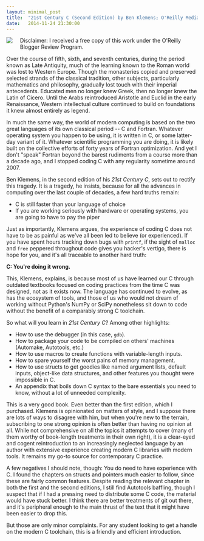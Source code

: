 ```yaml
---
layout: minimal_post
title:  "21st Century C (Second Edition) by Ben Klemens; O'Reilly Media"
date:   2014-11-24 21:30:00
---
```

<img src="http://akamaicovers.oreilly.com/images/9781491903896/thumb.gif" style="float:left; margin-right: 20px; margin-bottom: 10px"/> Disclaimer: I received a free copy of this work under the O'Reilly Blogger Review Program.

Over the course of fifth, sixth, and seventh centuries, during the period known as Late Antiquity, much of the learning known to the Roman world was lost to Western Europe. Though the monasteries copied and preserved selected strands of the classical tradition, other subjects, particularly mathematics and philosophy, gradually lost touch with their imperial antecedents. Educated men no longer knew Greek, then no longer knew the Latin of Cicero. Until the Arabs reintroduced Aristotle and Euclid in the early Renaissance, Western intellectual culture continued to build on foundations it knew almost entirely as legend.

In much the same way, the world of modern computing is based on the two great languages of its own classical period -- C and Fortran. Whatever operating system you happen to be using, it is written in C, or some latter-day variant of it. Whatever scientific programming you are doing, it is likely built on the collective efforts of forty years of Fortran optimization. And yet I don't "speak" Fortran beyond the barest rudiments from a course more than a decade ago, and I stopped coding C with any regularity sometime around 2007.

Ben Klemens, in the second edition of his _21st Century C_, sets out to rectify this tragedy. It is a tragedy, he insists, because for all the advances in computing over the last couple of decades, a few hard truths remain:

* C is still faster than your language of choice
* If you are working seriously with hardware or operating systems, you are going to have to pay the piper

Just as importantly, Klemens argues, the experience of coding C does not have to be as painful as we've all been led to believe (or experienced). If you have spent hours tracking down bugs with `printf`, if the sight of `malloc` and `free` peppered throughout code gives you hacker's vertigo, there is hope for you, and it's all traceable to another hard truth:

**C: You're doing it wrong.**

This, Klemens, explains, is because most of us have learned our C through outdated textbooks focused on coding practices from the time C was designed, not as it exists now. The language has continued to evolve, as has the ecosystem of tools, and those of us who would not dream of working without Python's NumPy or SciPy nonetheless sit down to code without the benefit of a comparably strong C toolchain.

So what will you learn in _21st Century C_? Among other highlights:

* How to use the debugger (in this case, `gdb`).
* How to package your code to be compiled on others' machines (Automake, Autotools, etc.)
* How to use macros to create functions with variable-length inputs.
* How to spare yourself the worst pains of memory management.
* How to use structs to get goodies like named argument lists, default inputs, object-like data structures, and other features you thought were impossible in C.
* An appendix that boils down C syntax to the bare essentials you need to know, without a lot of unneeded complexity.

This is a very good book. Even better than the first edition, which I purchased. Klemens is opinionated on matters of style, and I suppose there are lots of ways to disagree with him, but when you're new to the terrain, subscribing to one strong opinion is often better than having no opinion at all. While not comprehensive on all the topics it attempts to cover (many of them worthy of book-length treatments in their own right), it is a clear-eyed and cogent reintroduction to an increasingly neglected language by an author with extensive experience creating modern C libraries with modern tools. It remains my go-to source for contemporary C practice.

A few negatives I should note, though: You do need to have experience with C. I found the chapters on structs and pointers much easier to follow, since these are fairly common features. Despite reading the relevant chapter in both the first and the second editions, I still find Autotools baffling, though I suspect that if I had a pressing need to distribute some C code, the material would have stuck better. I think there are better treatments of git out there, and it's peripheral enough to the main thrust of the text that it might have been easier to drop this.

But those are only minor complaints. For any student looking to get a handle on the modern C toolchain, this is a friendly and efficient introduction.